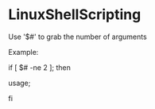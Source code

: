 # LinuxShellScripting

Use '$#' to grab the number of arguments

Example:

if [ $# -ne 2 ]; then

   usage;
   
fi
#
